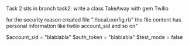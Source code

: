 Task 2 sits in branch task2:
write a class TakeAway with gem Twilio


for the security reason created file "./local.config.rb"
the file content has personal information like twilio account_sid and so on"

$account_sid = "blablabla"
$auth_token = "blablabla"
$test_mode = false

